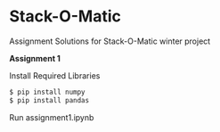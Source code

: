 # Stack-O-Matic
Assignment Solutions for Stack-O-Matic winter project

**Assignment 1**

Install Required Libraries

```bash
$ pip install numpy
$ pip install pandas
```

Run assignment1.ipynb
